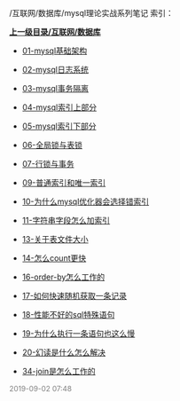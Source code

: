 /互联网/数据库/mysql理论实战系列笔记 索引：


**[上一级目录/互联网/数据库](/互联网/数据库/index.md)**

- [01-mysql基础架构](/互联网/数据库/mysql理论实战系列笔记/01-mysql基础架构.md)

- [02-mysql日志系统](/互联网/数据库/mysql理论实战系列笔记/02-mysql日志系统.md)

- [03-mysql事务隔离](/互联网/数据库/mysql理论实战系列笔记/03-mysql事务隔离.md)

- [04-mysql索引上部分](/互联网/数据库/mysql理论实战系列笔记/04-mysql索引上部分.md)

- [05-mysql索引下部分](/互联网/数据库/mysql理论实战系列笔记/05-mysql索引下部分.md)

- [06-全局锁与表锁](/互联网/数据库/mysql理论实战系列笔记/06-全局锁与表锁.md)

- [07-行锁与事务](/互联网/数据库/mysql理论实战系列笔记/07-行锁与事务.md)

- [09-普通索引和唯一索引](/互联网/数据库/mysql理论实战系列笔记/09-普通索引和唯一索引.md)

- [10-为什么mysql优化器会选择错索引](/互联网/数据库/mysql理论实战系列笔记/10-为什么mysql优化器会选择错索引.md)

- [11-字符串字段怎么加索引](/互联网/数据库/mysql理论实战系列笔记/11-字符串字段怎么加索引.md)

- [13-关于表文件大小](/互联网/数据库/mysql理论实战系列笔记/13-关于表文件大小.md)

- [14-怎么count更快](/互联网/数据库/mysql理论实战系列笔记/14-怎么count更快.md)

- [16-order-by怎么工作的](/互联网/数据库/mysql理论实战系列笔记/16-order-by怎么工作的.md)

- [17-如何快速随机获取一条记录](/互联网/数据库/mysql理论实战系列笔记/17-如何快速随机获取一条记录.md)

- [18-性能不好的sql特殊语句](/互联网/数据库/mysql理论实战系列笔记/18-性能不好的sql特殊语句.md)

- [19-为什么执行一条语句也这么慢](/互联网/数据库/mysql理论实战系列笔记/19-为什么执行一条语句也这么慢.md)

- [20-幻读是什么怎么解决](/互联网/数据库/mysql理论实战系列笔记/20-幻读是什么怎么解决.md)

- [34-join是怎么工作的](/互联网/数据库/mysql理论实战系列笔记/34-join是怎么工作的.md)


<font size=2 color='grey'> 2019-09-02 07:48 </font>